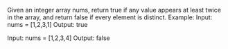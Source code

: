 Given an integer array nums, return true if any value appears at least twice in the array, and return false if every element is distinct.
Example:
Input: nums = [1,2,3,1]
Output: true

Input: nums = [1,2,3,4]
Output: false

